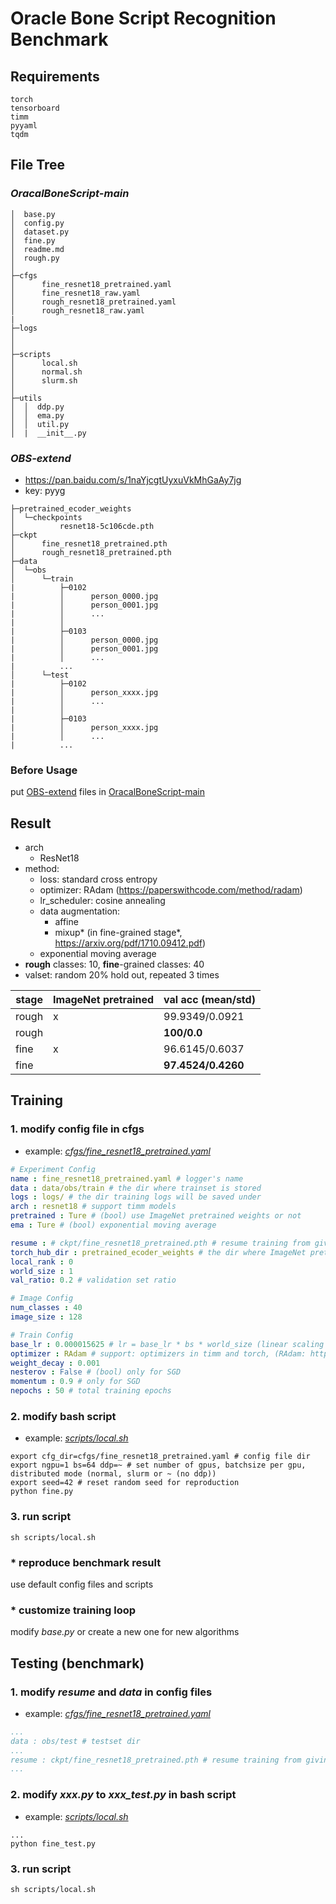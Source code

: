 # Oracle Bone Script Recognition Benchmark

## Requirements
```text
torch
tensorboard
timm
pyyaml
tqdm
```

## File Tree
### _OracalBoneScript-main_
```text
│  base.py
│  config.py
│  dataset.py
│  fine.py
│  readme.md
│  rough.py
│          
├─cfgs
│      fine_resnet18_pretrained.yaml
│      fine_resnet18_raw.yaml
│      rough_resnet18_pretrained.yaml
│      rough_resnet18_raw.yaml
|             
├─logs
│
│                   
├─scripts
│      local.sh
│      normal.sh
│      slurm.sh
│      
├─utils
│  │  ddp.py
│  │  ema.py
│  │  util.py
│  |  __init__.py
```

### _OBS-extend_
* https://pan.baidu.com/s/1naYjcgtUyxuVkMhGaAy7jg
* key: pyyg

```text
├─pretrained_ecoder_weights
│  └─checkpoints
│          resnet18-5c106cde.pth      
├─ckpt
│      fine_resnet18_pretrained.pth
│      rough_resnet18_pretrained.pth
├─data
│  └─obs
│      └─train
|          ├─0102
|          │      person_0000.jpg
|          │      person_0001.jpg
|          │      ...
|          │      
|          ├─0103
|          │      person_0000.jpg
|          │      person_0001.jpg
|          │      ...
|          ...
│      └─test
|          ├─0102
|          │      person_xxxx.jpg
|          │      ...
|          │      
|          ├─0103
|          │      person_xxxx.jpg
|          │      ...
|          ...
```
### Before Usage
put [OBS-extend](#obs-extend) files in [OracalBoneScript-main](#oracalbonescript-main)

## Result
* arch
  * ResNet18
* method: 
  * loss: standard cross entropy 
  * optimizer: RAdam (https://paperswithcode.com/method/radam)
  * lr_scheduler: cosine annealing 
  * data augmentation: 
    * affine
    * mixup* (in fine-grained stage*, https://arxiv.org/pdf/1710.09412.pdf)
  * exponential moving average
* __rough__ classes: 10, __fine__-grained classes: 40
* valset: random 20% hold out, repeated 3 times

| stage | ImageNet pretrained |val acc (mean/std)|
| --- | --- | --- |
| rough| x |99.9349/0.0921|
| rough| |__100/0.0__|
| fine| x |96.6145/0.6037|
| fine| |__97.4524/0.4260__|



## Training

### 1. modify config file in cfgs
* example: [_cfgs/fine_resnet18_pretrained.yaml_](cfgs/fine_resnet18_pretrained.yaml)
```yaml
# Experiment Config
name : fine_resnet18_pretrained.yaml # logger's name
data : data/obs/train # the dir where trainset is stored
logs : logs/ # the dir training logs will be saved under
arch : resnet18 # support timm models
pretrained : Ture # (bool) use ImageNet pretrained weights or not
ema : Ture # (bool) exponential moving average

resume : # ckpt/fine_resnet18_pretrained.pth # resume training from giving dir, uncomment to test
torch_hub_dir : pretrained_ecoder_weights # the dir where ImageNet pretrained weights are stored
local_rank : 0
world_size : 1
val_ratio: 0.2 # validation set ratio

# Image Config
num_classes : 40
image_size : 128

# Train Config
base_lr : 0.000015625 # lr = base_lr * bs * world_size (linear scaling by actual bs)
optimizer : RAdam # support: optimizers in timm and torch, (RAdam: https://paperswithcode.com/method/radam)
weight_decay : 0.001
nesterov : False # (bool) only for SGD
momentum : 0.9 # only for SGD
nepochs : 50 # total training epochs
```

### 2. modify bash script
* example: [_scripts/local.sh_](scripts/local.sh)
```shell
export cfg_dir=cfgs/fine_resnet18_pretrained.yaml # config file dir
export ngpu=1 bs=64 ddp=~ # set number of gpus, batchsize per gpu, distributed mode (normal, slurm or ~ (no ddp))
export seed=42 # reset random seed for reproduction
python fine.py
```
### 3. run script
```shell
sh scripts/local.sh
```

### * reproduce benchmark result
use default config files and scripts

### * customize training loop
modify _base.py_ or create a new one for new algorithms

## Testing (benchmark)

### 1. modify _resume_ and _data_ in config files
* example: [_cfgs/fine_resnet18_pretrained.yaml_](cfgs/fine_resnet18_pretrained.yaml)
```yaml
...
data : obs/test # testset dir
...
resume : ckpt/fine_resnet18_pretrained.pth # resume training from giving dir, uncomment to test
...
```

### 2. modify _xxx.py_ to _xxx_test.py_ in bash script
* example: [_scripts/local.sh_](scripts/local.sh)
```shell
...
python fine_test.py
```
### 3. run script
```shell
sh scripts/local.sh
```